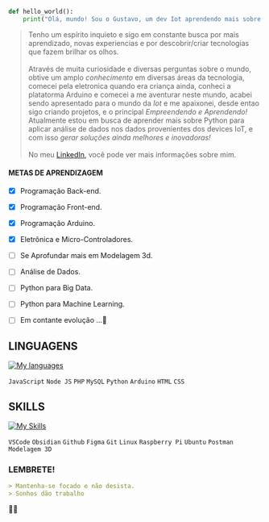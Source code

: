 
```python
def hello_world():
    print("Olá, mundo! Sou o Gustavo, um dev Iot aprendendo mais sobre dados!")
```
> Tenho um espírito inquieto e sigo em constante busca por mais aprendizado, novas experiencias e por descobrir/criar tecnologias que fazem brilhar os olhos.
<br><br>
Através de muita curiosidade e diversas perguntas sobre o mundo, obtive um amplo *conhecimento* em diversas áreas da tecnologia, comecei pela eletronica quando era criança ainda, conheci a platatorma Arduino e comecei a me aventurar neste mundo, acabei sendo apresentado para o mundo da *Iot* e me apaixonei, desde entao sigo criando projetos, e o principal *Empreendendo e Aprendendo!*<br>
Atualmente estou em busca de aprender mais sobre Python para aplicar análise de dados nos dados provenientes dos devices IoT, e com isso *gerar soluções ainda melhores e inovadoras!*
<br><br>
No meu [LinkedIn,](https://www.linkedin.com/in/gustavo_stroschon/) você pode ver mais informações sobre mim.

#### METAS DE APRENDIZAGEM
- [x] Programação Back-end.
- [x] Programação Front-end.
- [x] Programação Arduino.
- [X] Eletrônica e Micro-Controladores.
- [ ] Se Aprofundar mais em Modelagem 3d.
- [ ] Análise de Dados.
- [ ] Python para Big Data.
- [ ] Python para Machine Learning.
- [ ] Em contante evolução ...🚀



## LINGUAGENS

[![My languages](https://skillicons.dev/icons?i=js,nodejs,php,mysql,py,cpp,arduino,html,css)](https://skillicons.dev)

`JavaScript` `Node JS` `PHP` `MySQL` `Python` `Arduino` `HTML` `CSS` 


## SKILLS

[![My Skills](https://skillicons.dev/icons?i=vscode,obsidian,github,git,figma,linux,raspberrypi,ubuntu,postman,autocad)](https://skillicons.dev)

`VSCode` `Obsidian` `Github` `Figma` `Git` `Linux` `Raspberry Pi` `Ubuntu` `Postman` `Modelagem 3D`

### LEMBRETE!

```markdown
> Mantenha-se focado e não desista.
> Sonhos dão trabalho
```
🖤🤍
